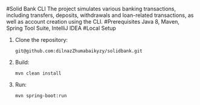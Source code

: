 #Solid Bank CLI
The project simulates various banking transactions, including transfers, deposits, withdrawals and loan-related transactions, as well as account creation using the CLI.
#Prerequisites
Java 8, Maven, Spring Tool Suite, IntelliJ IDEA
#Local Setup
1. Clone the repository:
   ```
   git@github.com:dilnazZhumabaikyzy/solidbank.git
   ```
2. Build:
   ```
   mvn clean install
   ```
3. Run:
   ```
   mvn spring-boot:run
   ```
